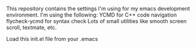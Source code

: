 This repository contains the settings I'm using for my emacs development environment.
I'm using the following:
YCMD for C++ code navigation
flycheck-ycmd for syntax check
Lots of small utilities like smooth screen scroll, textmate, etc.

Load this init.el file from your .emacs
